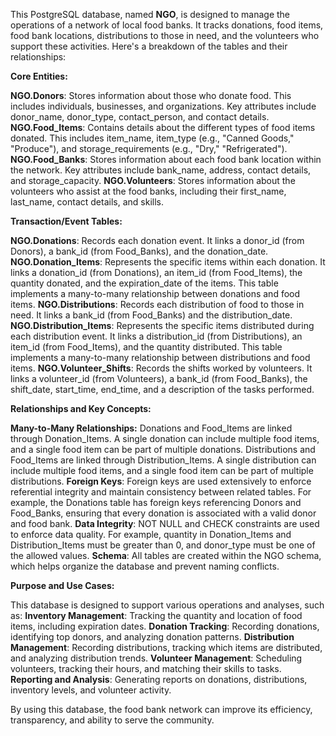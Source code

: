 This PostgreSQL database, named **NGO**, is designed to manage the operations of a network of local food banks. It tracks donations, food items, food bank locations, distributions to those in need, and the volunteers who support these activities. Here's a breakdown of the tables and their relationships:

**Core Entities:**


**NGO.Donors**: Stores information about those who donate food. This includes individuals, businesses, and organizations. Key attributes include donor_name, donor_type, contact_person, and contact details.
**NGO.Food_Items**: Contains details about the different types of food items donated. This includes item_name, item_type (e.g., "Canned Goods," "Produce"), and storage_requirements (e.g., "Dry," "Refrigerated").
**NGO.Food_Banks**: Stores information about each food bank location within the network. Key attributes include bank_name, address, contact details, and storage_capacity.
**NGO.Volunteers**: Stores information about the volunteers who assist at the food banks, including their first_name, last_name, contact details, and skills.

**Transaction/Event Tables:**

**NGO.Donations**: Records each donation event. It links a donor_id (from Donors), a bank_id (from Food_Banks), and the donation_date.
**NGO.Donation_Items**: Represents the specific items within each donation. It links a donation_id (from Donations), an item_id (from Food_Items), the quantity donated, and the expiration_date of the items. This table implements a many-to-many relationship between donations and food items.
**NGO.Distributions**: Records each distribution of food to those in need. It links a bank_id (from Food_Banks) and the distribution_date.
**NGO.Distribution_Items**: Represents the specific items distributed during each distribution event. It links a distribution_id (from Distributions), an item_id (from Food_Items), and the quantity distributed. This table implements a many-to-many relationship between distributions and food items.
**NGO.Volunteer_Shifts**: Records the shifts worked by volunteers. It links a volunteer_id (from Volunteers), a bank_id (from Food_Banks), the shift_date, start_time, end_time, and a description of the tasks performed.

**Relationships and Key Concepts:**

**Many-to-Many Relationships:**
Donations and Food_Items are linked through Donation_Items. A single donation can include multiple food items, and a single food item can be part of multiple donations.
Distributions and Food_Items are linked through Distribution_Items. A single distribution can include multiple food items, and a single food item can be part of multiple distributions.
**Foreign Keys**: Foreign keys are used extensively to enforce referential integrity and maintain consistency between related tables. For example, the Donations table has foreign keys referencing Donors and Food_Banks, ensuring that every donation is associated with a valid donor and food bank.
**Data Integrity**: NOT NULL and CHECK constraints are used to enforce data quality. For example, quantity in Donation_Items and Distribution_Items must be greater than 0, and donor_type must be one of the allowed values.
**Schema**: All tables are created within the NGO schema, which helps organize the database and prevent naming conflicts.

**Purpose and Use Cases:**

This database is designed to support various operations and analyses, such as:
**Inventory Management**: Tracking the quantity and location of food items, including expiration dates.
**Donation Tracking**: Recording donations, identifying top donors, and analyzing donation patterns.
**Distribution Management**: Recording distributions, tracking which items are distributed, and analyzing distribution trends.
**Volunteer Management**: Scheduling volunteers, tracking their hours, and matching their skills to tasks.
**Reporting and Analysis**: Generating reports on donations, distributions, inventory levels, and volunteer activity.

By using this database, the food bank network can improve its efficiency, transparency, and ability to serve the community.
